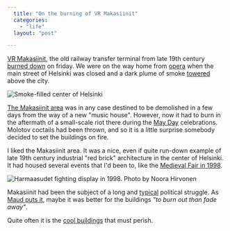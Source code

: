 ```yaml
---
  title: "On the burning of VR Makasiinit"
  categories: 
    - "life"
  layout: "post"

---
```

[VR Makasiinit][2], the old railway transfer terminal from late 19th century [burned down][3] on friday. We were on the way home from [opera][4] when the main street of Helsinki was closed and a dark plume of smoke [towered][5] above the city.

![Smoke-filled center of Helsinki](https://s3.eu-central-1.amazonaws.com/bergie-iki-fi/VR_Makasiinit_on_fire.jpg)

[The Makasiinit area][10] was in any case destined to be demolished in a few days from the way of a new "music house". However, now it had to burn in the aftermath of a small-scale riot there during the [May Day][9] celebrations. Molotov coctails had been thrown, and so it is a little surprise somebody decided to set the buildings on fire.

I liked the Makasiinit area. It was a nice, even if quite run-down example of late 19th century industrial "red brick" architecture in the center of Helsinki. It had housed several events that I'd been to, like the [Medieval Fair in 1998][6].

![Harmaasudet fighting display in 1998. Photo by Noora Hirvonen](https://s3.eu-central-1.amazonaws.com/bergie-iki-fi/Falkenberg_ja_Bergius.jpg)

Makasiinit had been the subject of a long and [typical][7] political struggle. As [Maud puts it][8], maybe it was better for the buildings _"to burn out than fade away"_.

Quite often it is the [cool buildings][1] that must perish.

[1]: http://bergie.iki.fi/blog/2004-05-26-000/
[2]: http://www.kangastus.org/makasiinit/
[3]: http://www.hs.fi/kaupunki/artikkeli/Poliisi+edistynyt+makasiinien+palon+tutkinnassa/1135219791677
[4]: http://en.wikipedia.org/wiki/The_Abduction_from_the_Seraglio
[5]: http://bergie.iki.fi/moblog/2006-05-05-1146856203
[6]: http://www.greywolves.org/kuvat/Keskiaikaiset_Karnevaalit-98.html
[7]: http://bergie.iki.fi/blog/historical_helsinki-malmi_airport_threatened/
[8]: http://kalimera-athina.blogspot.com/2006/05/rip-makasiinit.html
[9]: http://en.wikipedia.org/wiki/May_Day
[10]: http://maps.google.com/?ll=60.173527,24.936358&spn=0.002519,0.007435&t=h&om=1
